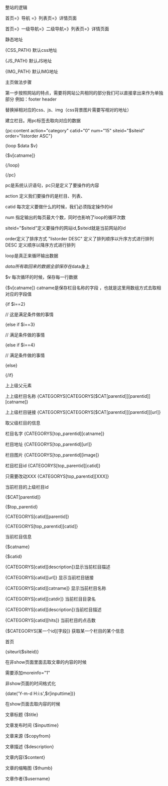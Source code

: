 整站的逻辑

首页=》导航 =》列表页=》详情页面

首页=》一级导航=》二级导航=》列表页=》详情页面

静态地址

{CSS\_PATH} 默认css地址

{JS\_PATH} 默认JS地址

{IMG\_PATH} 默认IMG地址

主页做法步骤



第一步按照网站的特点，需要将网站公共相同的部分我们可以直接拿出来作为单独部分 例如：footer header

替换掉相对应的css、js、img（css背景图片需要写相对的地址）

建立栏目。用pc标签去取向对应的数据

{pc:content action="category" catid="0" num="15" siteid="$siteid" order="listorder ASC"}

{loop $data $v}

{$v\[catname\]}

{/loop}

{/pc}

pc是系统认识语句，pc只是定义了要操作的内容

action 定义我们要操作的是栏目、列表、

catid 每次定义要做什么的时候，我们必须指定操作的id

num 指定输出的每页最大个数，同时也影响了loop的循环次数

siteid="$siteid"定义要操作的网站id,$siteid就是当前网站的id

order定义了排序方式 "listorder DESC" 定义了排列顺序以升序方式进行排列 DESC 定义顺序以降序方式进行排列

loop是真正来循环输出数据

$data 所有取回来的数据全部保存在$data身上

$v 每次循环的时候，保存每一行数据

{$v\[catname\]} catname是保存栏目名称的字段 ，也就是这里用数组方式去取相对应的字段值

{if $i==2}

// 这是满足条件做的事情

{else if $i==3}

// 满足条件做的事情

{else if $i==4}

// 满足条件做的事情

{else}

{/if}

上上级父元素



上上级栏目名称 {CATEGORYS\[CATEGORYS\[$CAT\[parentid\]\]\[parentid\]\]\[catname\]}

上上级栏目链接 {CATEGORYS\[CATEGORYS\[$CAT\[parentid\]\]\[parentid\]\]\[url\]}

取父级栏目的信息



栏目名字 {CATEGORYS\[top\_parentid\]\[catname\]}

栏目地址 {CATEGORYS\[top\_parentid\]\[url\]}

栏目图片 {CATEGORYS\[top\_parentid\]\[image\]}

栏目栏目id {CATEGORYS\[top\_parentid\]\[catid\]}

只需要改动XXX {CATEGORYS\[top\_parentid\]\[XXX\]}

当前栏目的上级栏目id



{$CAT\[parentid\]}

{$top\_parentid}

{CATEGORYS\[catid\]\[parentid\]}

{CATEGORYS\[top\_parentid\]\[catid\]}

当前栏目信息



{$catname}

{$catid}

{CATEGORYS\[catid\]\[description\]}显示当前栏目描述

{CATEGORYS\[catid\]\[url\]} 显示当前栏目链接

{CATEGORYS\[catid\]\[catname\]} 显示当前栏目名称

{CATEGORYS\[catid\]\[catdir\]} 当前栏目目录名

{CATEGORYS\[catid\]\[description\]}当前栏目描述

{CATEGORYS\[catid\]\[hits\]} 当前栏目的点击数

{$CATEGORYS\[某一个id\]\[字段\]} 获取某一个栏目的某个信息

首页



{siteurl\($siteid\)}

在非show页面里面去取文章的内容的时候



需要添加moreinfo="1"

非show页面的时间格式化



{date\('Y-m-d H:i:s',$r\[inputtime\]\)}

在show页面去取内容的时候



文章标题 {$title}

文章发布时间 {$inputtime}

文章来源 {$copyfrom}

文章描述 {$description}

文章内容{$content}

文章的缩略图 {$thumb}

文章作者{$username}

